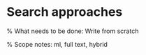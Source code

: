 # Search approaches

% What needs to be done: Write from scratch

% Scope notes: ml, full text, hybrid